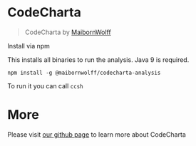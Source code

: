 # CodeCharta

> CodeCharta by [MaibornWolff](https://www.maibornwolff.de)

Install via npm

This installs all binaries to run the analysis. Java 9 is required.

`npm install -g @maibornwolff/codecharta-analysis`

To run it you can call `ccsh`  

# More

Please visit [our github page](https://github.com/MaibornWolff/codecharta/tree/master/analysis) to learn more about CodeCharta

